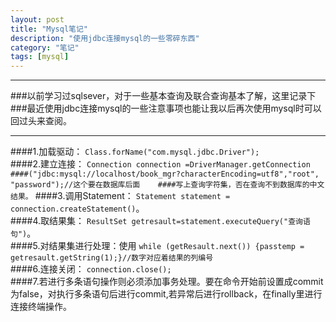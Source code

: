 ```yaml
---
layout: post
title: "Mysql笔记"
description: "使用jdbc连接mysql的一些零碎东西"
category: "笔记"
tags: [mysql]
---
```

---
###以前学习过sqlsever，对于一些基本查询及联合查询基本了解，这里记录下  
###最近使用jdbc连接mysql的一些注意事项也能让我以后再次使用mysql时可以回过头来查阅。
***  
####1.加载驱动：  `Class.forName("com.mysql.jdbc.Driver");`  
####2.建立连接：  `Connection connection =DriverManager.getConnection   
####("jdbc:mysql://localhost/book_mgr?characterEncoding=utf8","root", "password");//这个要在数据库后面   
####写上查询字符集，否在查询不到数据库的中文结果。`
####3.调用Statement：  `Statement statement = connection.createStatement()`。  
####4.取结果集：  `ResultSet getresault=statement.executeQuery("查询语句")`。  
####5.对结果集进行处理：使用 `while (getResault.next()) {passtemp = getresault.getString(1);}//数字对应着结果的列编号`  
####6.连接关闭：  `connection.close();`  
####7.若进行多条语句操作则必须添加事务处理。要在命令开始前设置成commit为false，对执行多条语句后进行commit,若异常后进行rollback，在finally里进行连接终端操作。
